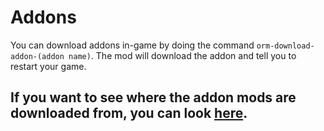 # Addons

You can download addons in-game by doing the command `orm-download-addon-(addon name)`. The mod will download the addon and tell you to restart your game.

## If you want to see where the addon mods are downloaded from, you can look [here](https://wiki.origamiking.net/orm/addons.json).